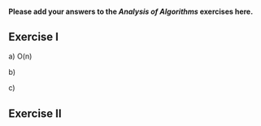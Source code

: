 #### Please add your answers to the ***Analysis of  Algorithms*** exercises here.

## Exercise I

a) O(n)

b)


c)

## Exercise II


